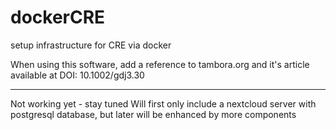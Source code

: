 # dockerCRE
setup infrastructure for CRE via docker

When using this software, add a reference to tambora.org and it's article available at DOI: 10.1002/gdj3.30


---

Not working yet - stay tuned
Will first only include a nextcloud server with postgresql database, 
but later will be enhanced by more components 
